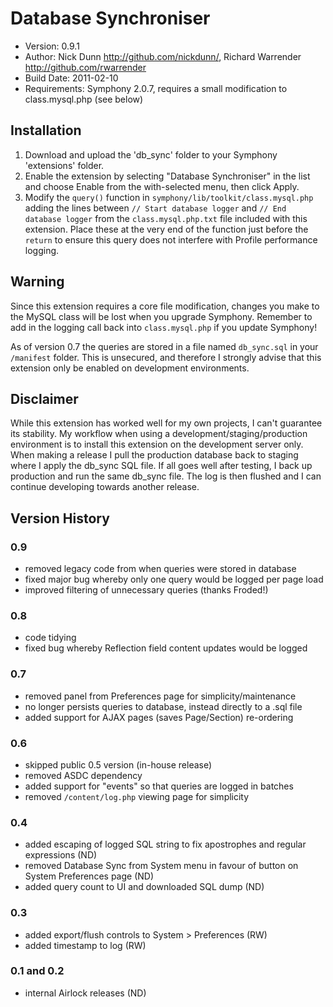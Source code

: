 # Database Synchroniser

* Version: 0.9.1
* Author: Nick Dunn <http://github.com/nickdunn/>, Richard Warrender <http://github.com/rwarrender>
* Build Date: 2011-02-10
* Requirements: Symphony 2.0.7, requires a small modification to class.mysql.php (see below)

## Installation

1. Download and upload the 'db_sync' folder to your Symphony 'extensions' folder.
2. Enable the extension by selecting "Database Synchroniser" in the list and choose Enable from the with-selected menu, then click Apply.
3. Modify the `query()` function in `symphony/lib/toolkit/class.mysql.php` adding the lines between `// Start database logger` and `// End database logger` from the `class.mysql.php.txt` file included with this extension. Place these at the very end of the function just before the `return` to ensure this query does not interfere with Profile performance logging.

## Warning

Since this extension requires a core file modification, changes you make to the MySQL class will be lost when you upgrade Symphony. Remember to add in the logging call back into `class.mysql.php` if you update Symphony!

As of version 0.7 the queries are stored in a file named `db_sync.sql` in your `/manifest` folder. This is unsecured, and therefore I strongly advise that this extension only be enabled on development environments.

## Disclaimer

While this extension has worked well for my own projects, I can't guarantee its stability. My workflow when using a development/staging/production environment is to install this extension on the development server only. When making a release I pull the production database back to staging where I apply the db_sync SQL file. If all goes well after testing, I back up production and run the same db_sync file. The log is then flushed and I can continue developing towards another release.

## Version History

### 0.9
* removed legacy code from when queries were stored in database
* fixed major bug whereby only one query would be logged per page load
* improved filtering of unnecessary queries (thanks Froded!)

### 0.8
* code tidying
* fixed bug whereby Reflection field content updates would be logged

### 0.7
* removed panel from Preferences page for simplicity/maintenance
* no longer persists queries to database, instead directly to a .sql file
* added support for AJAX pages (saves Page/Section) re-ordering

### 0.6
* skipped public 0.5 version (in-house release)
* removed ASDC dependency
* added support for "events" so that queries are logged in batches
* removed `/content/log.php` viewing page for simplicity

### 0.4
* added escaping of logged SQL string to fix apostrophes and regular expressions (ND)
* removed Database Sync from System menu in favour of button on System Preferences page (ND)
* added query count to UI and downloaded SQL dump (ND)

### 0.3
* added export/flush controls to System > Preferences (RW)
* added timestamp to log (RW)

### 0.1 and 0.2
* internal Airlock releases (ND)